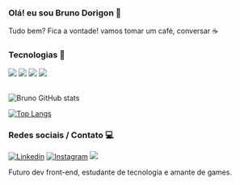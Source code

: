 ### Olá! eu sou Bruno Dorigon 👋

<p>Tudo bem? Fica a vontade! vamos tomar um café, conversar ☕</p>

### Tecnologias 🚀

<div style="display: inline_block">
  <img src="https://img.shields.io/badge/HTML5-E34F26?style=for-the-badge&logo=html5&logoColor=white">
  <img src="https://img.shields.io/badge/CSS3-1572B6?style=for-the-badge&logo=css3&logoColor=white">
  <img src="https://img.shields.io/badge/JavaScript-F7DF1E?style=for-the-badge&logo=javascript&logoColor=black">
  <img src="https://img.shields.io/badge/GIT-E44C30?style=for-the-badge&logo=git&logoColor=white">
</div><br>

![Bruno GitHub stats](https://github-readme-stats.vercel.app/api?username=DorigonBruno&show_icons=true&theme=onedark)

[![Top Langs](https://github-readme-stats.vercel.app/api/top-langs/?username=DorigonBruno&layout=donut-vertical)](https://github.com/DorigonBruno/github-readme-stats)

### Redes sociais / Contato 💻

[![Linkedin](https://img.shields.io/badge/LinkedIn-0077B5?style=for-the-badge&logo=linkedin&logoColor=white)](https://www.linkedin.com/in/bruno-santos-dorigon-63b54a219/) 
[![Instagram](https://img.shields.io/badge/Instagram-E4405F?style=for-the-badge&logo=instagram&logoColor=white)](https://www.instagram.com/bdorigon/)
<a href="mailto:bdorigonb@gmail.com">
  <img src="https://img.shields.io/badge/Gmail-D14836?style=for-the-badge&logo=gmail&logoColor=white" target="_blank">
</a>

<p>Futuro dev front-end, estudante de tecnologia e amante de games.
</p>

